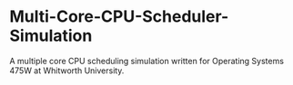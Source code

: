 # Multi-Core-CPU-Scheduler-Simulation
A multiple core CPU scheduling simulation written for Operating Systems 475W at Whitworth University.
